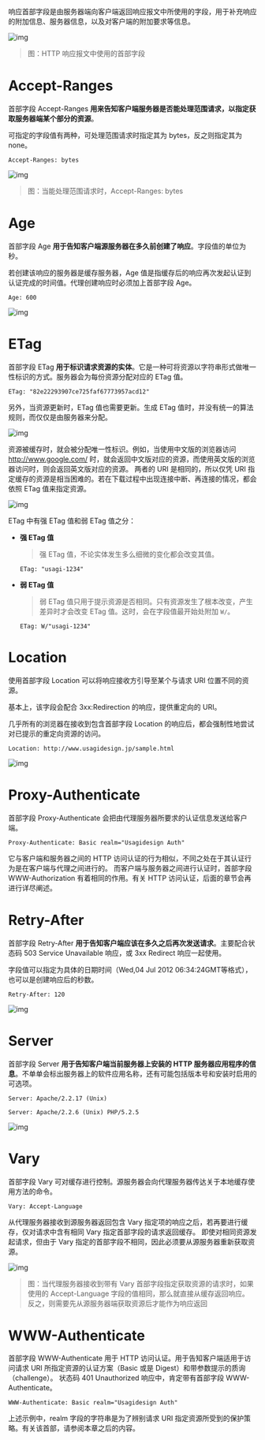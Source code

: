 响应首部字段是由服务器端向客户端返回响应报文中所使用的字段，用于补充响应的附加信息、服务器信息，以及对客户端的附加要求等信息。

![img](./assets/39.png)
> 图：HTTP 响应报文中使用的首部字段










# Accept-Ranges

首部字段 Accept-Ranges **用来告知客户端服务器是否能处理范围请求，以指定获取服务器端某个部分的资源**。

可指定的字段值有两种，可处理范围请求时指定其为 bytes，反之则指定其为 none。

```http
Accept-Ranges: bytes
```

![img](./assets/40.png)
> 图：当能处理范围请求时，Accept-Ranges: bytes










# Age

首部字段 Age **用于告知客户端源服务器在多久前创建了响应**。字段值的单位为秒。

若创建该响应的服务器是缓存服务器，Age 值是指缓存后的响应再次发起认证到认证完成的时间值。代理创建响应时必须加上首部字段 Age。

```http
Age: 600
 ```

![img](./assets/41.png)










# ETag

首部字段 ETag **用于标识请求资源的实体**。它是一种可将资源以字符串形式做唯一性标识的方式。服务器会为每份资源分配对应的 ETag 值。

```http
ETag: "82e22293907ce725faf67773957acd12"
```

另外，当资源更新时，ETag 值也需要更新。生成 ETag 值时，并没有统一的算法规则，而仅仅是由服务器来分配。

![img](./assets/42.png)

资源被缓存时，就会被分配唯一性标识。例如，当使用中文版的浏览器访问 http://www.google.com/ 时，就会返回中文版对应的资源，而使用英文版的浏览器访问时，则会返回英文版对应的资源。
两者的 URI 是相同的，所以仅凭 URI 指定缓存的资源是相当困难的。若在下载过程中出现连接中断、再连接的情况，都会依照 ETag 值来指定资源。

![img](./assets/43.png)

ETag 中有强 ETag 值和弱 ETag 值之分：

- **强 ETag 值**
  > 强 ETag 值，不论实体发生多么细微的变化都会改变其值。
  ```http
  ETag: "usagi-1234"
  ```

- **弱 ETag 值**
  > 弱 ETag 值只用于提示资源是否相同。只有资源发生了根本改变，产生差异时才会改变 ETag 值。这时，会在字段值最开始处附加 `W/`。
  ```http
  ETag: W/"usagi-1234"
  ```










# Location

使用首部字段 Location 可以将响应接收方引导至某个与请求 URI 位置不同的资源。

基本上，该字段会配合 3xx:Redirection 的响应，提供重定向的 URI。

几乎所有的浏览器在接收到包含首部字段 Location 的响应后，都会强制性地尝试对已提示的重定向资源的访问。

```http
Location: http://www.usagidesign.jp/sample.html
```

![img](./assets/44.png)










# Proxy-Authenticate

首部字段 Proxy-Authenticate 会把由代理服务器所要求的认证信息发送给客户端。

```http
Proxy-Authenticate: Basic realm="Usagidesign Auth"
```

它与客户端和服务器之间的 HTTP 访问认证的行为相似，不同之处在于其认证行为是在客户端与代理之间进行的。
而客户端与服务器之间进行认证时，首部字段 WWW-Authorization 有着相同的作用。有关 HTTP 访问认证，后面的章节会再进行详尽阐述。










# Retry-After

首部字段 Retry-After **用于告知客户端应该在多久之后再次发送请求**。主要配合状态码 503 Service Unavailable 响应，或 3xx Redirect 响应一起使用。

字段值可以指定为具体的日期时间（Wed,04 Jul 2012 06:34:24GMT等格式），也可以是创建响应后的秒数。

```http
Retry-After: 120
```

![img](./assets/45.png)










# Server

首部字段 Server **用于告知客户端当前服务器上安装的 HTTP 服务器应用程序的信息**。不单单会标出服务器上的软件应用名称，还有可能包括版本号和安装时启用的可选项。

```http
Server: Apache/2.2.17 (Unix)

Server: Apache/2.2.6 (Unix) PHP/5.2.5
```

![img](./assets/46.png)










# Vary

首部字段 Vary 可对缓存进行控制。源服务器会向代理服务器传达关于本地缓存使用方法的命令。

```http
Vary: Accept-Language
```

从代理服务器接收到源服务器返回包含 Vary 指定项的响应之后，若再要进行缓存，仅对请求中含有相同 Vary 指定首部字段的请求返回缓存。
即使对相同资源发起请求，但由于 Vary 指定的首部字段不相同，因此必须要从源服务器重新获取资源。

![img](./assets/47.png)
> 图：当代理服务器接收到带有 Vary 首部字段指定获取资源的请求时，如果使用的 Accept-Language 字段的值相同，那么就直接从缓存返回响应。
反之，则需要先从源服务器端获取资源后才能作为响应返回










# WWW-Authenticate

首部字段 WWW-Authenticate 用于 HTTP 访问认证。用于告知客户端适用于访问请求 URI 所指定资源的认证方案（Basic 或是 Digest）和带参数提示的质询（challenge）。
状态码 401 Unauthorized 响应中，肯定带有首部字段 WWW-Authenticate。

```http
WWW-Authenticate: Basic realm="Usagidesign Auth"
```

上述示例中，realm 字段的字符串是为了辨别请求 URI 指定资源所受到的保护策略。有关该首部，请参阅本章之后的内容。
